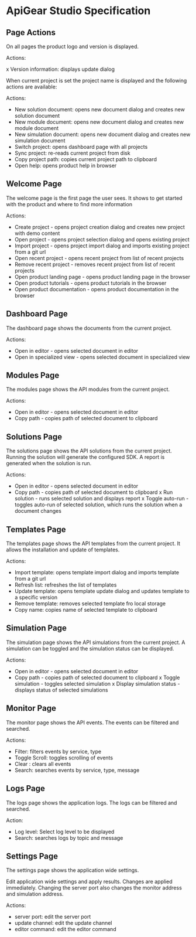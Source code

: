 # ApiGear Studio Specification

## Page Actions

On all pages the product logo and version is displayed.

Actions:

x Version information: displays update dialog

When current project is set the project name is displayed and the following actions are available:

Actions:

- New solution document: opens new document dialog and creates new solution document
- New module document: opens new document dialog and creates new module document
- New simulation document: opens new document dialog and creates new simulation document
- Switch project: opens dashboard page with all projects
- Sync project: re-reads current project from disk
- Copy project path: copies current project path to clipboard
- Open help: opens product help in browser


## Welcome Page

The welcome page is the first page the user sees. 
It shows to get started with the product and where to find more information

Actions: 
- Create project - opens project creation dialog and creates new project with demo content
- Open project - opens project selection dialog and opens existing project
- Import project - opens project import dialog and imports existing project from a git url
- Open recent project - opens recent project from list of recent projects
- Remove recent project - removes recent project from list of recent projects
- Open product landing page - opens product landing page in the browser
- Open product tutorials - opens product tutorials in the browser
- Open product documentation - opens product documentation in the browser


## Dashboard Page

The dashboard page shows the documents from the current project.

Actions:

- Open in editor - opens selected document in editor
- Open in specialized view - opens selected document in specialized view


## Modules Page

The modules page shows the API modules from the current project.

Actions:
- Open in editor - opens selected document in editor
- Copy path - copies path of selected document to clipboard


## Solutions Page

The solutions page shows the API solutions from the current project. Running the solution will generate the configured SDK. A report is generated when the solution is run.

Actions:

- Open in editor - opens selected document in editor
- Copy path - copies path of selected document to clipboard
x Run solution - runs selected solution and displays report
x Toggle auto-run - toggles auto-run of selected solution, which runs the solution when a document changes

## Templates Page

The templates page shows the API templates from the current project. It allows the installation and update of templates.

Actions:

- Import template: opens template import dialog and imports template from a git url
- Refresh list: refreshes the list of templates
- Update template: opens template update dialog and updates template to a specific version
- Remove template: removes selected template fro local storage 
- Copy name: copies name of selected template to clipboard

## Simulation Page

The simulation page shows the API simulations from the current project. A simulation can be toggled and the simulation status can be displayed.

Actions:
- Open in editor - opens selected document in editor
- Copy path - copies path of selected document to clipboard
x Toggle simulation - toggles selected simulation
x Display simulation status - displays status of selected simulations


## Monitor Page

The monitor page shows the API events. The events can be filtered and searched.

Actions:
- Filter: filters events by service, type
- Toggle Scroll: toggles scrolling of events
- Clear : clears all events
- Search: searches events by service, type, message

## Logs Page

The logs page shows the application logs. The logs can be filtered and searched.

Action:
- Log level: Select log level to be displayed
- Search: searches logs by topic and message

## Settings Page

The settings page shows the application wide settings.

Edit application wide settings and apply results. Changes are applied immediately. Changing the server port also changes the monitor address and simulation address.

Actions:
- server port: edit the server port
- update channel: edit the update channel
- editor command: edit the editor command



